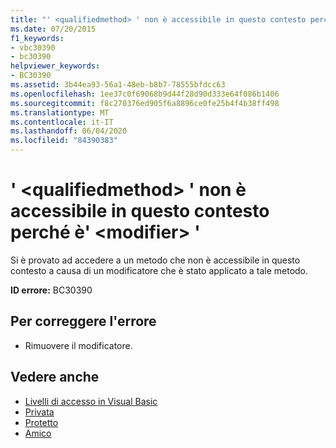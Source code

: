 ```yaml
---
title: "' <qualifiedmethod> ' non è accessibile in questo contesto perché è' <modifier> '"
ms.date: 07/20/2015
f1_keywords:
- vbc30390
- bc30390
helpviewer_keywords:
- BC30390
ms.assetid: 3b44ea93-56a1-48eb-b8b7-78555bfdcc63
ms.openlocfilehash: 1ee37c0f69068b9d44f28d90d333e64f086b1406
ms.sourcegitcommit: f8c270376ed905f6a8896ce0fe25b4f4b38ff498
ms.translationtype: MT
ms.contentlocale: it-IT
ms.lasthandoff: 06/04/2020
ms.locfileid: "84390383"
---
```

# <a name="qualifiedmethod-is-not-accessible-in-this-context-because-it-is-modifier"></a>' \<qualifiedmethod> ' non è accessibile in questo contesto perché è' \<modifier> '
Si è provato ad accedere a un metodo che non è accessibile in questo contesto a causa di un modificatore che è stato applicato a tale metodo.  
  
 **ID errore:** BC30390  
  
## <a name="to-correct-this-error"></a>Per correggere l'errore  
  
- Rimuovere il modificatore.  
  
## <a name="see-also"></a>Vedere anche

- [Livelli di accesso in Visual Basic](../programming-guide/language-features/declared-elements/access-levels.md)
- [Privata](../language-reference/modifiers/private.md)
- [Protetto](../language-reference/modifiers/protected.md)
- [Amico](../language-reference/modifiers/friend.md)
